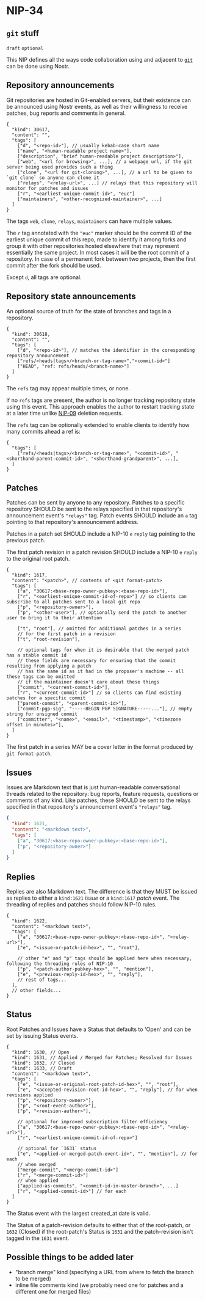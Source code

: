 NIP-34
======

`git` stuff
-----------

`draft` `optional`

This NIP defines all the ways code collaboration using and adjacent to [`git`](https://git-scm.com/) can be done using Nostr.

## Repository announcements

Git repositories are hosted in Git-enabled servers, but their existence can be announced using Nostr events, as well as their willingness to receive patches, bug reports and comments in general.

```jsonc
{
  "kind": 30617,
  "content": "",
  "tags": [
    ["d", "<repo-id>"], // usually kebab-case short name
    ["name", "<human-readable project name>"],
    ["description", "brief human-readable project description>"],
    ["web", "<url for browsing>", ...], // a webpage url, if the git server being used provides such a thing
    ["clone", "<url for git-cloning>", ...], // a url to be given to `git clone` so anyone can clone it
    ["relays", "<relay-url>", ...] // relays that this repository will monitor for patches and issues
    ["r", "<earliest-unique-commit-id>", "euc"]
    ["maintainers", "<other-recognized-maintainer>", ...]
  ]
}
```

The tags `web`, `clone`, `relays`, `maintainers` can have multiple values.

The `r` tag annotated with the `"euc"` marker should be the commit ID of the earliest unique commit of this repo, made to identify it among forks and group it with other repositories hosted elsewhere that may represent essentially the same project. In most cases it will be the root commit of a repository. In case of a permanent fork between two projects, then the first commit after the fork should be used.

Except `d`, all tags are optional.

## Repository state announcements

An optional source of truth for the state of branches and tags in a repository.

```jsonc
{
  "kind": 30618,
  "content": "",
  "tags": [
    ["d", "<repo-id>"], // matches the identifier in the coresponding repository announcement
    ["refs/<heads|tags>/<branch-or-tag-name>","<commit-id>"]
    ["HEAD", "ref: refs/heads/<branch-name>"]
  ]
}
```

The `refs` tag may appear multiple times, or none.

If no `refs` tags are present, the author is no longer tracking repository state using this event. This approach enables the author to restart tracking state at a later time unlike [NIP-09](09.md) deletion requests.

The `refs` tag can be optionally extended to enable clients to identify how many commits ahead a ref is:

```jsonc
{
  "tags": [
    ["refs/<heads|tags>/<branch-or-tag-name>", "<commit-id>", "<shorthand-parent-commit-id>", "<shorthand-grandparent>", ...],
  ]
}
```

## Patches

Patches can be sent by anyone to any repository. Patches to a specific repository SHOULD be sent to the relays specified in that repository's announcement event's `"relays"` tag. Patch events SHOULD include an `a` tag pointing to that repository's announcement address.

Patches in a patch set SHOULD include a NIP-10 `e` `reply` tag pointing to the previous patch.

The first patch revision in a patch revision SHOULD include a NIP-10 `e` `reply` to the original root patch.

```jsonc
{
  "kind": 1617,
  "content": "<patch>", // contents of <git format-patch>
  "tags": [
    ["a", "30617:<base-repo-owner-pubkey>:<base-repo-id>"],
    ["r", "<earliest-unique-commit-id-of-repo>"] // so clients can subscribe to all patches sent to a local git repo
    ["p", "<repository-owner>"],
    ["p", "<other-user>"], // optionally send the patch to another user to bring it to their attention

    ["t", "root"], // omitted for additional patches in a series
    // for the first patch in a revision
    ["t", "root-revision"],

    // optional tags for when it is desirable that the merged patch has a stable commit id
    // these fields are necessary for ensuring that the commit resulting from applying a patch
    // has the same id as it had in the proposer's machine -- all these tags can be omitted
    // if the maintainer doesn't care about these things
    ["commit", "<current-commit-id>"],
    ["r", "<current-commit-id>"] // so clients can find existing patches for a specific commit
    ["parent-commit", "<parent-commit-id>"],
    ["commit-pgp-sig", "-----BEGIN PGP SIGNATURE-----..."], // empty string for unsigned commit
    ["committer", "<name>", "<email>", "<timestamp>", "<timezone offset in minutes>"],
  ]
}
```

The first patch in a series MAY be a cover letter in the format produced by `git format-patch`.

## Issues

Issues are Markdown text that is just human-readable conversational threads related to the repository: bug reports, feature requests, questions or comments of any kind. Like patches, these SHOULD be sent to the relays specified in that repository's announcement event's `"relays"` tag.

```json
{
  "kind": 1621,
  "content": "<markdown text>",
  "tags": [
    ["a", "30617:<base-repo-owner-pubkey>:<base-repo-id>"],
    ["p", "<repository-owner>"]
  ]
}
```

## Replies

Replies are also Markdown text. The difference is that they MUST be issued as replies to either a `kind:1621` _issue_ or a `kind:1617` _patch_ event. The threading of replies and patches should follow NIP-10 rules.

```jsonc
{
  "kind": 1622,
  "content": "<markdown text>",
  "tags": [
    ["a", "30617:<base-repo-owner-pubkey>:<base-repo-id>", "<relay-url>"],
    ["e", "<issue-or-patch-id-hex>", "", "root"],

    // other "e" and "p" tags should be applied here when necessary, following the threading rules of NIP-10
    ["p", "<patch-author-pubkey-hex>", "", "mention"],
    ["e", "<previous-reply-id-hex>", "", "reply"],
    // rest of tags...
  ],
  // other fields...
}
```

## Status

Root Patches and Issues have a Status that defaults to 'Open' and can be set by issuing Status events.

```jsonc
{
  "kind": 1630, // Open
  "kind": 1631, // Applied / Merged for Patches; Resolved for Issues
  "kind": 1632, // Closed
  "kind": 1633, // Draft
  "content": "<markdown text>",
  "tags": [
    ["e", "<issue-or-original-root-patch-id-hex>", "", "root"],
    ["e", "<accepted-revision-root-id-hex>", "", "reply"], // for when revisions applied
    ["p", "<repository-owner>"],
    ["p", "<root-event-author>"],
    ["p", "<revision-author>"],

    // optional for improved subscription filter efficiency
    ["a", "30617:<base-repo-owner-pubkey>:<base-repo-id>", "<relay-url>"],
    ["r", "<earliest-unique-commit-id-of-repo>"]

    // optional for `1631` status
    ["e", "<applied-or-merged-patch-event-id>", "", "mention"], // for each
    // when merged
    ["merge-commit", "<merge-commit-id>"]
    ["r", "<merge-commit-id>"]
    // when applied
    ["applied-as-commits", "<commit-id-in-master-branch>", ...]
    ["r", "<applied-commit-id>"] // for each
  ]
}
```

The Status event with the largest created_at date is valid.

The Status of a patch-revision defaults to either that of the root-patch, or `1632` (Closed) if the root-patch's Status is `1631` and the patch-revision isn't tagged in the `1631` event.


## Possible things to be added later

- "branch merge" kind (specifying a URL from where to fetch the branch to be merged)
- inline file comments kind (we probably need one for patches and a different one for merged files)
